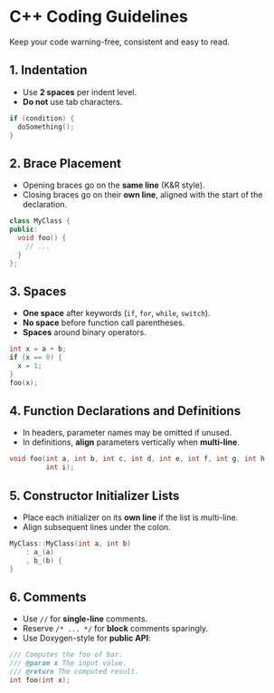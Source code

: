 # C++ Coding Guidelines

Keep your code warning-free, consistent and easy to read.

## 1. Indentation
- Use **2 spaces** per indent level.
- **Do not** use tab characters.

```cpp
if (condition) {
  doSomething();
}
```

## 2. Brace Placement
- Opening braces go on the **same line** (K&R style).
- Closing braces go on their **own line**, aligned with the start of the declaration.

```cpp
class MyClass {
public:
  void foo() {
    // ...
  }
};
```

## 3. Spaces
- **One space** after keywords (`if`, `for`, `while`, `switch`).
- **No space** before function call parentheses.
- **Spaces** around binary operators.

```cpp
int x = a + b;
if (x == 0) {
  x = 1;
}
foo(x);
```

## 4. Function Declarations and Definitions
- In headers, parameter names may be omitted if unused.
- In definitions, **align** parameters vertically when **multi-line**.

```cpp
void foo(int a, int b, int c, int d, int e, int f, int g, int h
         int i);
```

## 5. Constructor Initializer Lists
- Place each initializer on its **own line** if the list is multi-line.
- Align subsequent lines under the colon.

```cpp
MyClass::MyClass(int a, int b)
    : a_(a)
    , b_(b) {
}
```

## 6. Comments
- Use `//` for **single-line** comments.
- Reserve `/* ... */` for **block** comments sparingly.
- Use Doxygen-style for **public API**:

```cpp
/// Computes the foo of bar.
/// @param x The input value.
/// @return The computed result.
int foo(int x);
```

